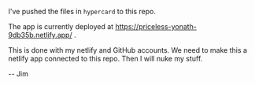 I've pushed the files in `hypercard` to this repo.  


The app is currently deployed at https://priceless-yonath-9db35b.netlify.app/ .  


This is done with my netlify and GitHub accounts. We need to make this a netlify app connected to this repo.  Then I will nuke my stuff.  


-- Jim

